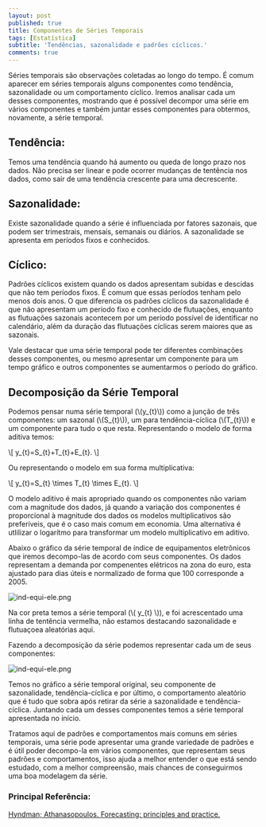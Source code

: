 ```yaml
---
layout: post
published: true
title: Componentes de Séries Temporais
tags: [Estatística]
subtitle: 'Tendências, sazonalidade e padrões cíclicos.'
comments: true
---
```

Séries temporais são observações coletadas ao longo do tempo. É comum aparecer em séries temporais alguns componentes como tendência, sazonalidade ou um comportamento cíclico. Iremos analisar cada um desses componentes, mostrando que é possível decompor uma série em vários componentes e também juntar esses componentes para obtermos, novamente, a série temporal.  

## Tendência: 

Temos uma tendência quando há aumento ou queda de longo prazo nos dados. Não precisa ser linear e pode ocorrer mudanças de tentência nos dados, como sair de uma tendência crescente para uma decrescente.  

## Sazonalidade:

Existe sazonalidade quando a série é influenciada por fatores sazonais, que podem ser trimestrais, mensais, semanais ou diários. A sazonalidade se apresenta em períodos fixos e conhecidos.  

## Cíclico:  

Padrões cíclicos existem quando os dados apresentam subidas e descidas que não tem períodos fixos. É comum que essas períodos tenham pelo menos dois anos. O que diferencia os padrões cíclicos da sazonalidade é que não apresentam um período fixo e conhecido de flutuações, enquanto  as flutuações sazonais acontecem por um período possível de identificar no calendário, além da duração das flutuações cíclicas serem maiores que as sazonais.  

Vale destacar que uma série temporal pode ter diferentes combinações desses componentes, ou mesmo apresentar um componente para um tempo gráfico e outros componentes se aumentarmos o período do gráfico.  

## Decomposição da Série Temporal

Podemos pensar numa série temporal (\\(y_{t}\\)) como a junção de três componentes: um sazonal  (\\(S_{t}\\)), um para tendência-cíclica (\\(T_{t}\\)) e um componente para tudo o que resta. Representando o modelo de forma aditiva temos:

\\[ y_{t}=S_{t}+T_{t}+E_{t}. \\]

Ou representando o modelo em sua forma multiplicativa:

\\[ y_{t}=S_{t} \times T_{t} \times E_{t}. \\]

O modelo aditivo é mais apropriado quando os componentes não variam com a magnitude dos dados, já quando a variação dos componentes é proporcional à magnitude dos dados os modelos multiplicativos são preferíveis, que é o caso mais comum em economia. Uma alternativa é utlilizar o logarítmo para transformar um modelo multiplicativo em aditivo.

Abaixo o gráfico da série temporal de índice de equipamentos eletrônicos que iremos decompo-las de acordo com seus componentes. Os dados representam a demanda por compenentes elétricos na zona do euro, esta ajustado para dias úteis e normalizado de forma que 100 corresponde a 2005.

![ind-equi-ele.png]({{site.baseurl}}/assets/img/ind-equi-ele.png)  

Na cor preta temos a série temporal (\\( y_{t} \\)), e foi acrescentado uma linha de tentência vermelha, não estamos destacando  sazonalidade e flutuaçoea aleatórias aqui.

Fazendo a decomposição da série podemos representar cada um de seus componentes:

![ind-equi-ele.png]({{site.baseurl}}/assets/img/comp-series.png)  

Temos no gráfico a série temporal original, seu componente de sazonalidade, tendência-cíclica e por último, o comportamento aleatório que é tudo que sobra após retirar da série a sazonalidade e tendência-cíclica. Juntando cada um  desses componentes temos a série temporal apresentada no início.

Tratamos aqui de padrões e comportamentos mais comuns em séries temporais, uma série pode apresentar uma grande variedade de padrões e é útil poder decompo-la em vários componentes, que representam seus padrões e comportamentos, isso ajuda a melhor entender o que está sendo estudado, com a melhor compreensão, mais chances de conseguirmos uma boa modelagem da série.

### Principal Referência:  
[Hyndman; Athanasopoulos. Forecasting: principles and practice.](https://www.otexts.org/book/fpp)  
